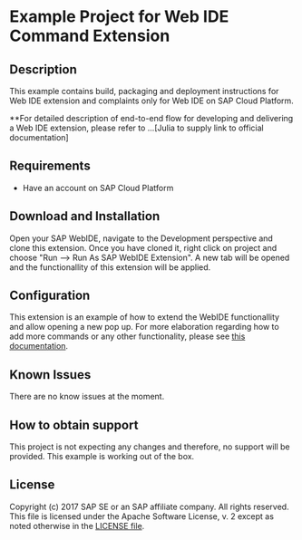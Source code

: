 # Example Project for Web IDE Command Extension 

## Description

This example contains build, packaging and deployment instructions for Web IDE extension and complaints only for Web IDE on SAP Cloud Platform.

**For detailed description of end-to-end flow for developing and delivering a Web IDE extension, please refer to ...[Julia to supply link to official documentation]

## Requirements

* Have an account on SAP Cloud Platform

## Download and Installation

Open your SAP WebIDE, navigate to the Development perspective and clone this extension. Once you have cloned it, right click on project and choose "Run --> Run As SAP WebIDE Extension".
A new tab will be opened and the functionallity of this extension will be applied.

## Configuration

This extension is an example of how to extend the WebIDE functionallity and allow opening a new pop up. For more elaboration regarding how to add more commands or any other functionality, please see [this documentation](https://sdk-sapwebide.dispatcher.hana.ondemand.com/index.html#/topic/4a5a02764ba445cc95fafbbed3235d6e).

## Known Issues

There are no know issues at the moment.

## How to obtain support

This project is not expecting any changes and therefore, no support will be provided. This example is working out of the box.

## License

Copyright (c) 2017 SAP SE or an SAP affiliate company. All rights reserved.
This file is licensed under the Apache Software License, v. 2 except as noted otherwise in the [LICENSE file](./LICENSE).
